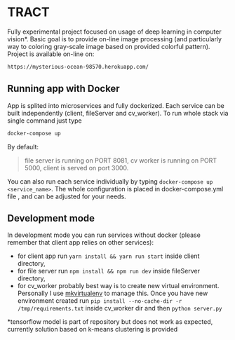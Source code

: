 # TRACT

Fully experimental project focused on usage of deep learning in computer vision\*. Basic goal is to provide on-line image processing (and particularly way to coloring gray-scale image based on provided colorful pattern). Project is available on-line on:

```sh
https://mysterious-ocean-98570.herokuapp.com/
```

## Running app with Docker

App is splited into microservices and fully dockerized. Each service can be built independently (client, fileServer and cv_worker). To run whole stack via single command just type

```sh
docker-compose up
```

By default:

> file server is running on PORT 8081,
> cv worker is running on PORT 5000,
> client is served on port 3000.

You can also run each service individually by typing `docker-compose up <service_name>`. The whole configuration is placed in docker-compose.yml file , and can be adjusted for your needs.

## Development mode

In development mode you can run services without docker (please remember that client app relies on other services):

- for client app run `yarn install && yarn run start` inside client directory, 
- for file server run `npm install && npm run dev` inside fileServer directory,
- for cv_worker probably best way is to create new virtual environment. Personally I use [mkvirtualenv](https://virtualenvwrapper.readthedocs.io/en/latest/command_ref.html) to manage this. Once you have new environment created run `pip install --no-cache-dir -r /tmp/requirements.txt` inside cv_worker dir and then `python server.py`

\*tensorflow model is part of repository but does not work as expected, currently solution based on k-means clustering is provided
